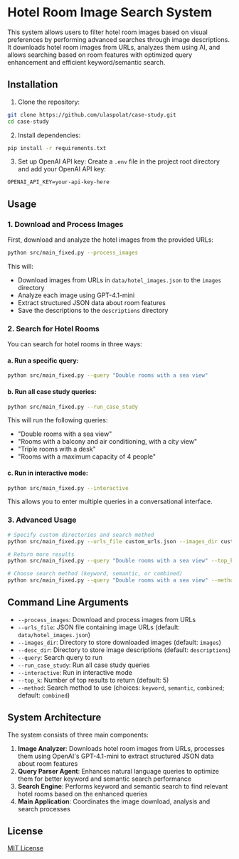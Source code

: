 # Hotel Room Image Search System

This system allows users to filter hotel room images based on visual preferences by performing advanced searches through image descriptions. It downloads hotel room images from URLs, analyzes them using AI, and allows searching based on room features with optimized query enhancement and efficient keyword/semantic search.

## Installation

1. Clone the repository:
```bash
git clone https://github.com/ulaspolat/case-study.git
cd case-study
```

2. Install dependencies:
```bash
pip install -r requirements.txt
```

3. Set up OpenAI API key:
Create a `.env` file in the project root directory and add your OpenAI API key:
```
OPENAI_API_KEY=your-api-key-here
```

## Usage

### 1. Download and Process Images

First, download and analyze the hotel images from the provided URLs:

```bash
python src/main_fixed.py --process_images
```

This will:
- Download images from URLs in `data/hotel_images.json` to the `images` directory
- Analyze each image using GPT-4.1-mini
- Extract structured JSON data about room features
- Save the descriptions to the `descriptions` directory

### 2. Search for Hotel Rooms

You can search for hotel rooms in three ways:

#### a. Run a specific query:

```bash
python src/main_fixed.py --query "Double rooms with a sea view"
```

#### b. Run all case study queries:

```bash
python src/main_fixed.py --run_case_study
```

This will run the following queries:
- "Double rooms with a sea view"
- "Rooms with a balcony and air conditioning, with a city view"
- "Triple rooms with a desk"
- "Rooms with a maximum capacity of 4 people"

#### c. Run in interactive mode:

```bash
python src/main_fixed.py --interactive
```

This allows you to enter multiple queries in a conversational interface.

### 3. Advanced Usage

```bash
# Specify custom directories and search method
python src/main_fixed.py --urls_file custom_urls.json --images_dir custom_images --desc_dir custom_descriptions --process_images --method semantic

# Return more results
python src/main_fixed.py --query "Double rooms with a sea view" --top_k 10

# Choose search method (keyword, semantic, or combined)
python src/main_fixed.py --query "Double rooms with a sea view" --method semantic
```

## Command Line Arguments

- `--process_images`: Download and process images from URLs
- `--urls_file`: JSON file containing image URLs (default: `data/hotel_images.json`)
- `--images_dir`: Directory to store downloaded images (default: `images`)
- `--desc_dir`: Directory to store image descriptions (default: `descriptions`)
- `--query`: Search query to run
- `--run_case_study`: Run all case study queries
- `--interactive`: Run in interactive mode
- `--top_k`: Number of top results to return (default: 5)
- `--method`: Search method to use (choices: `keyword`, `semantic`, `combined`; default: `combined`)

## System Architecture

The system consists of three main components:

1. **Image Analyzer**: Downloads hotel room images from URLs, processes them using OpenAI's GPT-4.1-mini to extract structured JSON data about room features
2. **Query Parser Agent**: Enhances natural language queries to optimize them for better keyword and semantic search performance
3. **Search Engine**: Performs keyword and semantic search to find relevant hotel rooms based on the enhanced queries
4. **Main Application**: Coordinates the image download, analysis and search processes

## License

[MIT License](LICENSE) 
